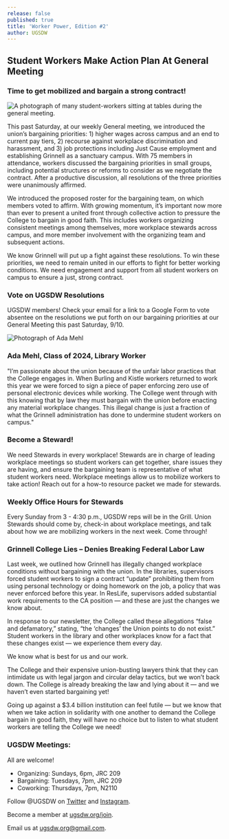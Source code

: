 ```yaml
---
release: false
published: true
title: 'Worker Power, Edition #2'
author: UGSDW
---
```

## Student Workers Make Action Plan At General Meeting


### Time to get mobilized and bargain a strong contract!

![A photograph of many student-workers sitting at tables during the general meeting.](https://www.ugsdw.org/assets/uploads/IMG_9459.jpg)

This past Saturday, at our weekly General meeting, we introduced the union’s bargaining priorities: 1) higher wages across campus and an end to current pay tiers, 2) recourse against workplace discrimination and harassment, and 3) job protections including Just Cause employment and establishing Grinnell as a sanctuary campus. With 75 members in attendance, workers discussed the bargaining priorities in small groups, including potential structures or reforms to consider as we negotiate the contract. After a productive discussion, all resolutions of the three priorities were unanimously affirmed.

We introduced the proposed roster for the bargaining team, on which members voted to affirm. With growing momentum, it’s important now more than ever to present a united front through collective action to pressure the College to bargain in good faith. This includes workers organizing consistent meetings among themselves, more workplace stewards across campus, and more member involvement with the organizing team and subsequent actions.

We know Grinnell will put up a fight against these resolutions. To win these priorities, we need to remain united in our efforts to fight for better working conditions. We need engagement and support from all student workers on campus to ensure a just, strong contract.

### Vote on UGSDW Resolutions

UGSDW members! Check your email for a link to a Google Form to vote absentee on the resolutions we put forth on our bargaining priorities at our General Meeting this past Saturday, 9/10.

![Photograph of Ada Mehl](https://www.ugsdw.org/assets/uploads/AdaMehl.png)
### Ada Mehl, Class of 2024, Library Worker

"I’m passionate about the union because of the unfair labor practices that the College engages in. When Burling and Kistle workers returned to work this year we were forced to sign a piece of paper enforcing zero use of personal electronic devices while working. The College went through with this knowing that by law they must bargain with the union before enacting any material workplace changes. This illegal change is just a fraction of what the Grinnell administration has done to undermine student workers on campus."


### Become a Steward!

We need Stewards in every workplace!
Stewards are in charge of leading workplace meetings so student workers can get together, share issues they are having, and ensure the bargaining team is representative of what student workers need.
Workplace meetings allow us to mobilize workers to take action!
Reach out for a how-to resource packet we made for stewards.

### Weekly Office Hours for Stewards

Every Sunday from 3 - 4:30 p.m., UGSDW reps will be in the Grill. Union Stewards should come by, check-in about workplace meetings, and talk about how we are mobilizing workers in the next week. Come through! 

### Grinnell College Lies – Denies Breaking Federal Labor Law

Last week, we outlined how Grinnell has illegally changed workplace conditions without bargaining with the union. In the libraries, supervisors forced student workers to sign a contract “update” prohibiting them from using personal technology or doing homework on the job, a policy that was never enforced before this year. In ResLife, supervisors added substantial work requirements to the CA position — and these are just the changes we know about.

In response to our newsletter, the College called these allegations “false and defamatory,” stating, “the ‘changes’ the Union points to do not exist.” Student workers in the library and other workplaces know for a fact that these changes exist — we experience them every day.

We know what is best for us and our work.

The College and their expensive union-busting lawyers think that they can intimidate us with legal jargon and circular delay tactics, but we won’t back down. The College is already breaking the law and lying about it — and we haven’t even started bargaining yet!

Going up against a $3.4 billion institution can feel futile — but we know that when we take action in solidarity with one another to demand the College bargain in good faith, they will have no choice but to listen to what student workers are telling the College we need!

### UGSDW Meetings:
All are welcome!
- Organizing: Sundays, 6pm, JRC 209
- Bargaining: Tuesdays, 7pm, JRC 209
- Coworking: Thursdays, 7pm, N2110

Follow @UGSDW on [Twitter](twitter.com/ugsdw) and [Instagram](instagram.com/ugsdw).

Become a member at [ugsdw.org/join](ugsdw.org/join).

Email us at ugsdw.org@gmail.com.
